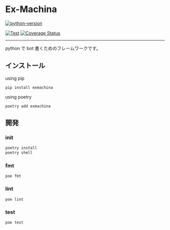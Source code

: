 # Ex-Machina

[![python-version](https://img.shields.io/pypi/pyversions/exmachina)](https://pypi.org/project/exmachina/)

[![Test](https://github.com/agarichan/exmachina/actions/workflows/test.yaml/badge.svg)](https://github.com/agarichan/exmachina/actions/workflows/test.yaml)
[![Coverage Status](https://coveralls.io/repos/github/agarichan/exmachina/badge.svg?branch=develop)](https://coveralls.io/github/agarichan/exmachina?branch=develop)

---

python で bot 書くためのフレームワークです。

## インストール

using pip

```
pip install exmachina
```

using poetry

```
poetry add exmachina
```

## 開発

### init

```bash
poetry install
poetry shell
```

### fmt

```
poe fmt
```

### lint

```
poe lint
```

### test

```
poe test
```
